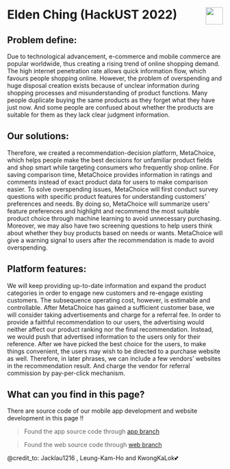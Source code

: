 # Elden Ching (HackUST 2022) [<img src="https://c.tenor.com/yLIeWZwYM1gAAAAC/the-wok-the-rock.gif" width="40" height="40" align="right"/>](https://www.youtube.com/watch?v=dQw4w9WgXcQ)

## Problem define:
Due to technological advancement, e-commerce and mobile commerce are popular worldwide, thus creating a rising trend of online shopping demand. The high internet penetration rate allows quick information flow, which favours people shopping online. However, the problem of overspending and huge disposal creation exists because of unclear information during shopping processes and misunderstanding of product functions. Many people duplicate buying the same products as they forget what they have just now. And some people are confused about whether the products are suitable for them as they lack clear judgment information.

## Our solutions:
Therefore, we created a recommendation-decision platform, MetaChoice, which helps people make the best decisions for unfamiliar product fields and shop smart while targeting consumers who frequently shop online. For saving comparison time, MetaChoice provides information in ratings and comments instead of exact product data for users to make comparison easier. To solve overspending issues, MetaChoice will first conduct survey questions with specific product features for understanding customers' preferences and needs. By doing so, MetaChoice will summarize users' feature preferences and highlight and recommend the most suitable product choice through machine learning to avoid unnecessary purchasing. Moreover, we may also have two screening questions to help users think about whether they buy products based on needs or wants. MetaChoice will give a warning signal to users after the recommendation is made to avoid overspending.


## Platform features:
We will keep providing up-to-date information and expand the product categories in order to engage new customers and re-engage existing customers. The subsequence operating cost, however,  is estimable and controllable. After MetaChoice has gained a sufficient customer base, we will consider taking advertisements and charge for a referral fee. In order to provide a faithful recommendation to our users, the advertising would neither affect our product ranking nor the final recommendation. Instead, we would push that advertised information to the users only for their reference.  After we have picked the best choice for the users, to make things convenient, the users may wish to be directed to a purchase website as well. Therefore, in later phrases, we can include a few vendors’ websites in the recommendation result. And charge the vendor for referral commission by pay-per-click mechanism.

## What can you find in this page?
There are source code of our mobile app development and website development in this page !!
>Found the app source code through [app branch](/../../tree/MobileApp-development) 

>Found the web source code through [web branch](/../../tree/Web-development) 

@credit_to: Jacklau1216 , Leung-Kam-Ho and KwongKaLok💕
